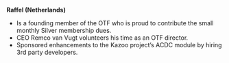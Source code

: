 **Raffel (Netherlands)**

* Is a founding member of the OTF who is proud to contribute the small monthly Silver membership dues.
* CEO Remco van Vugt volunteers his time as an OTF director. 
* Sponsored enhancements to the Kazoo project’s ACDC module by hiring 3rd party developers.
